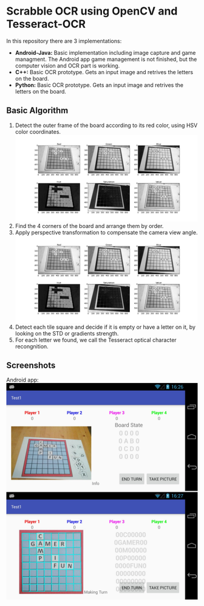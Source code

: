 Scrabble OCR using OpenCV and Tesseract-OCR
===========================================


In this repository there are 3 implementations:

- **Android-Java:** Basic implementation including image capture and game managment. The Android app game management is not finished, but the computer vision and OCR part is working.
- **C++:** Basic OCR prototype. Gets an input image and retrives the letters on the board.
- **Python:** Basic OCR prototype. Gets an input image and retrives the letters on the board.


Basic Algorithm
---------------

1. Detect the outer frame of the board according to its red color, using HSV color coordinates. ![HSV image](/images/scrabble_img2.jpg)
2. Find the 4 corners of the board and arrange them by order.
3. Apply perspective transformation to compensate the camera view angle. ![Board detection](/images/scrabble_img2.jpg)
4. Detect each tile square and decide if it is empty or have a letter on it, by looking on the STD or gradients strength. 
5. For each letter we found, we call the Tesseract optical character recongnition.

Screenshots
-----------
Android app:
![My image](/images/scrabble_img3.jpg)
![My image](/images/scrabble_img4.jpg)
